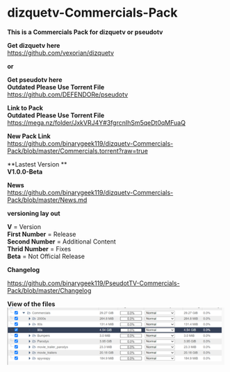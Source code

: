 
# dizquetv-Commercials-Pack<br />
**This is a Commercials Pack for dizquetv or pseudotv**<br />

**Get dizquetv here**<br />
https://github.com/vexorian/dizquetv<br />

**or**<br />

**Get pseudotv here**<br />
**Outdated Please Use Torrent File**  <br />
https://github.com/DEFENDORe/pseudotv

**Link to Pack**<br />
**Outdated Please Use Torrent File**  <br />
https://mega.nz/folder/JxkVRJ4Y#3fgrcnIhSm5qeDt0qMFuaQ <br />

**New Pack Link**<br />
https://github.com/binarygeek119/dizquetv-Commercials-Pack/blob/master/Commercials.torrent?raw=true<br />

**Lastest Version **<br />
**V1.0.0-Beta**<br />

**News**<br />
https://github.com/binarygeek119/dizquetv-Commercials-Pack/blob/master/News.md

**versioning lay out**

**V** = Version<br />
**First Number** = Release<br />
**Second Number** = Additional Content<br />
**Thrid Number** = Fixes <br />
**Beta** = Not Official Release<br />

**Changelog**

https://github.com/binarygeek119/PseudotTV-Commercials-Pack/blob/master/Changelog


**View of the files**<br />
<img src="files.png" width="500">

